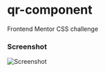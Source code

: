 # qr-component
Frontend Mentor CSS challenge
### Screenshot

![Screenshot](https://user-images.githubusercontent.com/72889777/195453446-6ca3219d-f046-4192-94ea-57c3aac0edb8.png?raw=true)
